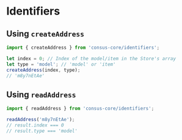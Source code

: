 # Identifiers

## Using `createAddress`

```javascript
import { createAddress } from 'consus-core/identifiers';

let index = 0; // Index of the model/item in the Store's array
let type = 'model'; // 'model' or 'item'
createAddress(index, type);
// 'm8y7nEtAe'
```

## Using `readAddress`

```javascript
import { readAddress } from 'consus-core/identifiers';

readAddress('m8y7nEtAe');
// result.index === 0
// result.type === 'model'
```
